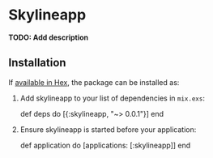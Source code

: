 # Skylineapp

**TODO: Add description**

## Installation

If [available in Hex](https://hex.pm/docs/publish), the package can be installed as:

  1. Add skylineapp to your list of dependencies in `mix.exs`:

        def deps do
          [{:skylineapp, "~> 0.0.1"}]
        end

  2. Ensure skylineapp is started before your application:

        def application do
          [applications: [:skylineapp]]
        end


